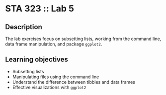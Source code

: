 # STA 323 :: Lab 5

## Description

The lab exercises focus on subsetting lists, working from the command line,
data frame manipulation, and package `ggplot2`.

## Learning objectives

- Subsetting lists
- Manipulating files using the command line
- Understand the difference between tibbles and data frames
- Effective visualizations with `ggplot2`
